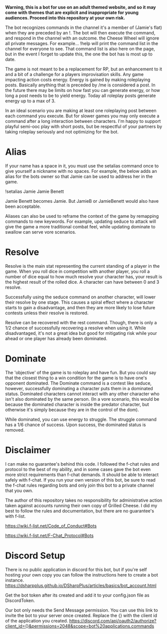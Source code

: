 **Warning, this is a bot for use on an adult themed website, and so it may come with themes that are explicit and inappropriate for young audiences. Proceed into this repository at your own risk.**

The bot recognizes commands in the channel it's a member of (Jamie's flat) when they are preceded by an !. The bot will then execute the command, and respond in the channel with an outcome. the Cheese Wheel will ignore all private messages. For example... !help will print the command list in the channel for everyone to see. That command list is also here on the page, but in the event I forget to update this, the one the bot has is most up to date.

The game is not meant to be a replacement for RP, but an enhancement to it and a bit of a challenge for a players improvisation skills. Any game impacting action costs energy. Energy is gained by making roleplaying posts. Basically anything that is preceded by /me is considered a post. In the future there may be limits on how fast you can generate energy, or how long a post needs to be to yield energy. Today all roleplay posts generate energy up to a max of 3.

In an ideal scenario you are making at least one roleplaying post between each command you execute. But for slower games you may only execute a command after a long interaction between characters. I'm happy to support playful semi-ooc play with short posts, but be respectful of your partners by taking roleplay seriously and not optimizing for the bot.

# Alias

If your name has a space in it, you must use the setalias command once to give yourself a nickname with no spaces. For example, the below adds an alias for the bots owner so that Jamie can be used to address her in the game.

!setalias Jamie Jamie Benett

Jamie Benett becomes Jamie. But JamieB or JamieBenett would also have been acceptable.

Aliases can also be used to reframe the context of the game by remapping commands to new keywords. For example, updating seduce to attack will give the game a more traditional combat feel, while updating dominate to swallow can serve vore scenarios.

# Resolve

Resolve is the main stat representing the current standing of a player in the game. When you roll dice in competition with another player, you roll a number of dice equal to how much resolve your character has, your result is the highest result of the rolled dice. A character can have between 0 and 3 resolve.

Successfully using the seduce command on another character, will lower their resolve by one stage. This causes a spiral effect where a character starts to gain a disadvantage, and then they are more likely to lose future contests unless their resolve is restored.

Resolve can be recovered with the rest command. Though, there is only a 1/2 chance of successfully recovering a resolve when using it. While disadvantaged, it's not a great idea but good for mitigating risk while your ahead or one player has already been dominated.

# Dominate

The 'objective' of the game is to roleplay and have fun. But you could say that the closest thing to a win condition for the game is to have one's opponent dominated. The Dominate command is a contest like seduce, however, successfully dominating a character puts them in a dominated status. Dominated characters cannot interact with any other character who isn't also dominated by the same person. (In a vore scenario, this would be because the dominated character is inside the predator character, but otherwise it's simply because they are in the control of the dom).

While dominated, you can use energy to struggle. The struggle command has a 1/6 chance of success. Upon success, the dominated status is removed.

# Disclaimer

I can make no guarantee's behind this code. I followed the f-chat rules and protocol to the best of my ability, and in some cases gave the bot even more strict requirements than f-chat demands. It should be able to interact safely with f-chat. If you run your own version of this bot, be sure to read the f-chat rules regarding bots and only join this bot to a private channel that you own.

The author of this repository takes no responsibility for administrative action taken against accounts running their own copy of Grilled Cheese. I did my best to follow the rules and documentation, but there are no guarantee's with f-list.

https://wiki.f-list.net/Code_of_Conduct#Bots

https://wiki.f-list.net/F-Chat_Protocol#Bots


# Discord Setup

There is no public application in discord for this bot, but if you're self hosting your own copy you can follow the instructions here to create a bot instance. https://dsharpplus.github.io/DSharpPlus/articles/basics/bot_account.html 

Get the bot token after its created and add it to your config.json file as DiscordToken.

Our bot only needs the Send Message permission. You can use this link to invite the bot to your server once created. Replace the {} with the client id of the application you created. https://discord.com/api/oauth2/authorize?client_id={}&permissions=2048&scope=bot%20applications.commands
